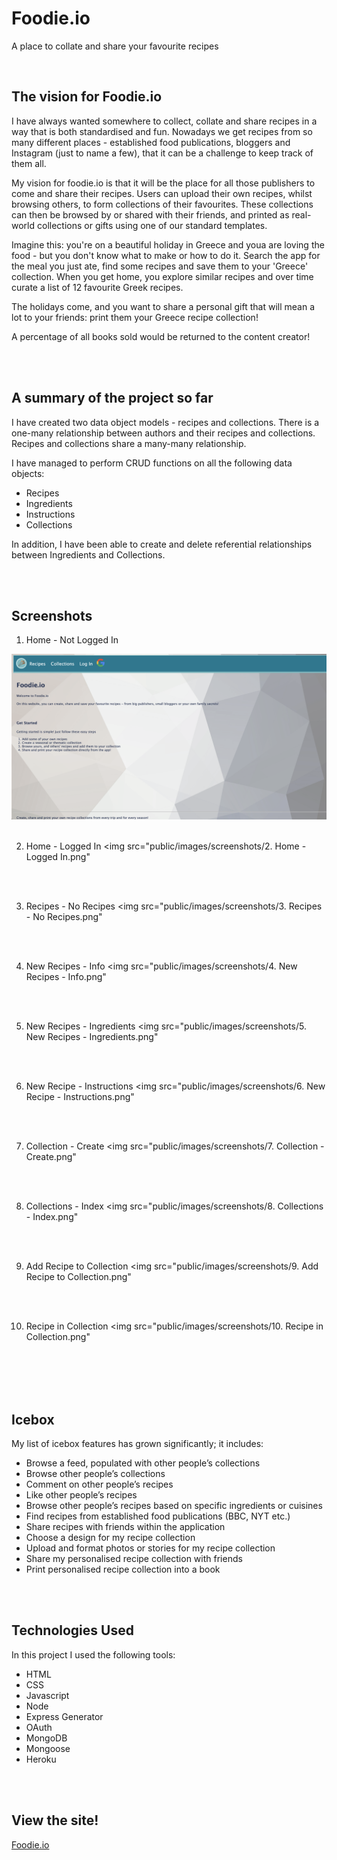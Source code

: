 # Foodie.io
A place to collate and share your favourite recipes

<br>

## The vision for Foodie.io
I have always wanted somewhere to collect, collate and share recipes in a way that is both standardised and fun. Nowadays we get recipes from so many different places - established food publications, bloggers and Instagram (just to name a few), that it can be a challenge to keep track of them all. 

My vision for foodie.io is that it will be the place for all those publishers to come and share their recipes. Users can upload their own recipes, whilst browsing others, to form collections of their favourites. These collections can then be browsed by or shared with their friends, and printed as real-world collections or gifts using one of our standard templates.

Imagine this: you're on a beautiful holiday in Greece and youa are loving the food - but you don't know what to make or how to do it. Search the app for the meal you just ate, find some recipes and save them to your 'Greece' collection. When you get home, you explore similar recipes and over time curate a list of 12 favourite Greek recipes.

The holidays come, and you want to share a personal gift that will mean a lot to your friends: print them your Greece recipe collection!

A percentage of all books sold would be returned to the content creator!

<br>
<br>

## A summary of the project so far
I have created two data object models - recipes and collections. There is a one-many relationship between authors and their recipes and collections. Recipes and collections share a many-many relationship. 

I have managed to perform CRUD functions on all the following data objects:
<ul>
    <li> Recipes
    <li> Ingredients
    <li> Instructions
    <li> Collections
</ul>

In addition, I have been able to create and delete referential relationships between Ingredients and Collections.

<br>
<br>

## Screenshots

1. Home - Not Logged In
<img src="public/images/screenshots/1. Home - Not Logged In.png">
<br>
<br>


2. Home - Logged In
<img src="public/images/screenshots/2. Home - Logged In.png"
<br>
<br>


3. Recipes - No Recipes
<img src="public/images/screenshots/3. Recipes - No Recipes.png"
<br>
<br>


4. New Recipes - Info
<img src="public/images/screenshots/4. New Recipes - Info.png"
<br>
<br>


5. New Recipes - Ingredients
<img src="public/images/screenshots/5. New Recipes - Ingredients.png"
<br>
<br>


6. New Recipe - Instructions
<img src="public/images/screenshots/6. New Recipe - Instructions.png"
<br>
<br>


7. Collection - Create
<img src="public/images/screenshots/7. Collection - Create.png"
<br>
<br>


8. Collections - Index
<img src="public/images/screenshots/8. Collections - Index.png"
<br>
<br>


9. Add Recipe to Collection
<img src="public/images/screenshots/9. Add Recipe to Collection.png"
<br>
<br>


10. Recipe in Collection
<img src="public/images/screenshots/10. Recipe in Collection.png"
<br>
<br>



<br>
<br>

## Icebox
My list of icebox features has grown significantly; it includes:
<ul>
    <li>Browse a feed, populated with other people’s collections
    <li>Browse other people’s collections
    <li>Comment on other people’s recipes
    <li>Like other people’s recipes
    <li>Browse other people’s recipes based on specific ingredients or cuisines
    <li>Find recipes from established food publications (BBC, NYT etc.)
    <li>Share recipes with friends within the application
    <li>Choose a design for my recipe collection 
    <li>Upload and format photos or stories for my recipe collection
    <li>Share my personalised recipe collection with friends
    <li>Print personalised recipe collection into a book
</ul>

<br>
<br>

## Technologies Used
In this project I used the following tools:
<ul>
    <li>HTML
    <li>CSS
    <li>Javascript
    <li>Node
    <li>Express Generator
    <li>OAuth
    <li>MongoDB
    <li>Mongoose
    <li>Heroku
</ul>

<br>
<br>

## View the site!
<a href="https://foodio-io-app.herokuapp.com/">Foodie.io</a>